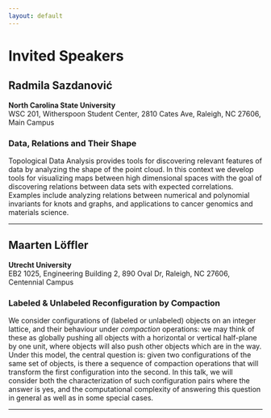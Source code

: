 ```yaml
---
layout: default
---
```


# Invited Speakers

## Radmila Sazdanović
**North Carolina State University**  
WSC 201, Witherspoon Student Center, 2810 Cates Ave, Raleigh, NC 27606, Main Campus

### Data, Relations and Their Shape

Topological Data Analysis provides tools for discovering relevant features of data by analyzing the shape of the point cloud. In this context we develop tools for visualizing maps between high dimensional spaces with the goal of discovering relations between data sets with expected correlations. Examples include analyzing relations between numerical and polynomial invariants for knots and graphs, and applications to cancer genomics and materials science.

---

## Maarten Löffler
**Utrecht University**  
EB2 1025, Engineering Building 2, 890 Oval Dr, Raleigh, NC 27606, Centennial Campus

### Labeled & Unlabeled Reconfiguration by Compaction

We consider configurations of (labeled or unlabeled) objects on an integer lattice, and their behaviour under *compaction* operations: we may think of these as globally pushing all objects with a horizontal or vertical half-plane by one unit, where objects will also push other objects which are in the way. Under this model, the central question is: given two configurations of the same set of objects, is there a sequence of compaction operations that will transform the first configuration into the second. In this talk, we will consider both the characterization of such configuration pairs where the answer is yes, and the computational complexity of answering this question in general as well as in some special cases.

---

